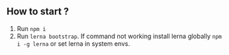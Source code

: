 ## How to start ?
1. Run `npm i`
2. Run `lerna bootstrap`. If command not working install lerna globally `npm i -g lerna` or set lerna in system envs.